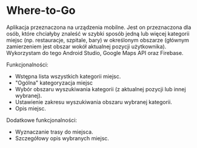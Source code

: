 # Where-to-Go

Aplikacja przeznaczona na urządzenia mobilne. Jest on przeznaczona dla osób, które chciałyby znaleść w szybki sposób jedną lub więcej kategorii miejsc (np. restauracje, szpitale, bary) w określonym obszarze (głównym zamierzeniem jest obszar wokół aktualnej pozycji użytkownika). Wykorzystam do tego Android Studio, Google Maps API oraz Firebase.  

Funkcjonalności:

- Wstępna lista wszystkich kategorii miejsc.
- "Ogólna" kategoryzacja miejsc
- Wybór obszaru wyszukiwania kategorii (z aktualnej pozycji lub innej wybranej).
- Ustawienie zakresu wyszukiwania obszaru wybranej kategorii.
- Opis miejsc.


Dodatkowe funkcjonalności:

- Wyznaczanie trasy do miejsca.
- Szczegółowy opis wybranych miejsc.

